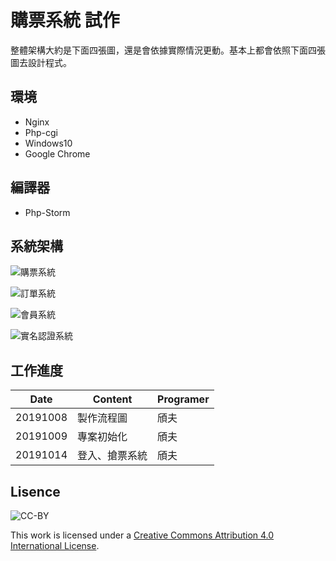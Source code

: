 ﻿# 購票系統 試作
整體架構大約是下面四張圖，還是會依據實際情況更動。基本上都會依照下面四張圖去設計程式。

## 環境
* Nginx
* Php-cgi
* Windows10
* Google Chrome

## 編譯器
* Php-Storm

## 系統架構
![購票系統](https://lh3.googleusercontent.com/ck3l_uVba4MlQtP3GhrvysZnVAob6n5FrN16cg9dLHdbr_oPPa-bZA6dO5X8PGNcU_JrWYrroJ0E=w800)

![訂單系統](https://lh3.googleusercontent.com/TIqjGtq_5UCoB56uPNi_XxGEAjhoGV9whsQNCDl55_hIoJaRxHEk5vePdQnVZ-qvChEx5bPF98Gy=w800)

![會員系統](https://lh3.googleusercontent.com/5YTfoicovVRuZJB9Iq5Q2kirBcSeyC2Nocg4g_Go0mT4bPa05SUgRU5_vIfvE5ggjb8GsxO5Fm0t=w800)

![實名認證系統](https://lh3.googleusercontent.com/GBIuB1OgKk4ht6MnCgx1CYPoAB75PKoxnHWSHAsow_ngHjwvBbi-WP8Y6K4SWCXByajYhJtmDObv=w800)



## 工作進度
|    Date    |     Content     | Programer 
| ---------- | --------------- | --------- 
|  20191008  |   製作流程圖    | 頎夫
|  20191009  |   專案初始化    | 頎夫
|  20191014  | 登入、搶票系統  | 頎夫

## Lisence  
![CC-BY](https://i.creativecommons.org/l/by/4.0/88x31.png)  
  
This work is licensed under a [Creative Commons Attribution 4.0 International License](http://creativecommons.org/licenses/by/4.0/).